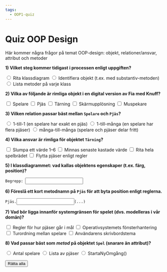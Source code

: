 ```yaml
---
tags:
  - OOP1-quiz
---
```


# Quiz OOP Design

Här kommer några frågor på temat OOP-design: objekt, relationer/ansvar, attribut och metoder

<div class="quiz-group" id="quiz-set-oop-08">

  <!-- Q1: enkel flervals (ett rätt) -->
  <div class="quiz" data-quiz-id="q1" data-points="1">
    <p><strong>1) Vilket steg kommer tidigast i processen enligt uppgiften?</strong></p>
    <div class="quiz-options" role="group" aria-label="q1">
      <label class="quiz-option"><input type="radio"> Rita klassdiagram</label>
      <label class="quiz-option"><input type="radio" data-correct> Identifiera objekt (t.ex. med substantiv-metoden)</label>
      <label class="quiz-option"><input type="radio"> Lista metoder på varje klass</label>
    </div>
    <p class="quiz-feedback" hidden></p>
  </div>

  <!-- Q2: flera rätt (domänobjekt i Fia med Knuff) -->
  <div class="quiz" data-quiz-id="q2" data-points="2">
    <p><strong>2) Vilka av följande är rimliga objekt i en digital version av Fia med Knuff?</strong></p>
    <div class="quiz-options" role="group" aria-label="q2">
      <label class="quiz-option"><input type="checkbox" data-correct> Spelare</label>
      <label class="quiz-option"><input type="checkbox" data-correct> Pjäs</label>
      <label class="quiz-option"><input type="checkbox" data-correct> Tärning</label>
      <label class="quiz-option"><input type="checkbox"> Skärmupplösning</label>
      <label class="quiz-option"><input type="checkbox"> Muspekare</label>
    </div>
    <p class="quiz-feedback" hidden></p>
  </div>

  <!-- Q3: enkel flervals (relation/kardinalitet) -->
  <div class="quiz" data-quiz-id="q3" data-points="1">
    <p><strong>3) Vilken relation passar bäst mellan <code>Spelare</code> och <code>Pjäs</code>?</strong></p>
    <div class="quiz-options" role="group" aria-label="q3">
      <label class="quiz-option"><input type="radio"> 1-till-1 (en spelare har exakt en pjäs)</label>
      <label class="quiz-option"><input type="radio" data-correct> 1-till-många (en spelare har flera pjäser)</label>
      <label class="quiz-option"><input type="radio"> många-till-många (spelare och pjäser delar fritt)</label>
    </div>
    <p class="quiz-feedback" hidden></p>
  </div>

  <!-- Q4: flera rätt (ansvar på objekt) -->
  <div class="quiz" data-quiz-id="q4" data-points="2">
    <p><strong>4) Vilka ansvar är rimliga för objektet <code>Tärning</code>?</strong></p>
    <div class="quiz-options" role="group" aria-label="q4">
      <label class="quiz-option"><input type="checkbox" data-correct> Slumpa ett värde 1–6</label>
      <label class="quiz-option"><input type="checkbox" data-correct> Minnas senaste kastade värde</label>
      <label class="quiz-option"><input type="checkbox"> Rita hela spelbrädet</label>
      <label class="quiz-option"><input type="checkbox"> Flytta pjäser enligt regler</label>
    </div>
    <p class="quiz-feedback" hidden></p>
  </div>

  <!-- Q5: fyll i text inline (begrepp: attribut) -->
  <div class="quiz" data-quiz-id="q5" data-points="1" data-pattern="^\s*(attribut|egenskaper)\s*$">
    <p><strong>5) I klassdiagrammet: vad kallas objektens egenskaper (t.ex. färg, position)?</strong></p>
    <pre><code>Begrepp: <input class="quiz-inline-input" data-answer="attribut"></code></pre>
    <p class="quiz-feedback" hidden></p>
  </div>

  <!-- Q6: fyll i text inline (metodnamn) -->
  <div class="quiz" data-quiz-id="q6" data-points="1" data-pattern="^\s*(Flytta|Move)\s*$">
    <p><strong>6) Föreslå ett kort metodnamn på <code>Pjäs</code> för att byta position enligt reglerna.</strong></p>
    <pre><code class="language-plaintext">Pjäs.<input class="quiz-inline-input" data-answer="Flytta">(...)</code></pre>
    <p class="quiz-feedback" hidden></p>
  </div>

  <!-- Q7: flera rätt (gränsdragning / systemgräns) -->
  <div class="quiz" data-quiz-id="q7" data-points="2">
    <p><strong>7) Vad bör ligga innanför systemgränsen för spelet (dvs. modelleras i vår domän)?</strong></p>
    <div class="quiz-options" role="group" aria-label="q7">
      <label class="quiz-option"><input type="checkbox" data-correct> Regler för hur pjäser går i mål</label>
      <label class="quiz-option"><input type="checkbox"> Operativsystemets fönsterhantering</label>
      <label class="quiz-option"><input type="checkbox" data-correct> Turordning mellan spelare</label>
      <label class="quiz-option"><input type="checkbox"> Användarens skrivbordstema</label>
    </div>
    <p class="quiz-feedback" hidden></p>
  </div>

  <!-- Q8: enkel flervals (metoder vs attribut) -->
  <div class="quiz" data-quiz-id="q8" data-points="1">
    <p><strong>8) Vad passar bäst som <em>metod</em> på objektet <code>Spel</code> (snarare än attribut)?</strong></p>
    <div class="quiz-options" role="group" aria-label="q8">
      <label class="quiz-option"><input type="radio"> Antal spelare</label>
      <label class="quiz-option"><input type="radio"> Lista av pjäser</label>
      <label class="quiz-option"><input type="radio" data-correct> StartaNyOmgång()</label>
    </div>
    <p class="quiz-feedback" hidden></p>
  </div>

</div>

<button class="md-button md-button--primary quiz-check-all" data-target="#quiz-set-oop-08">Rätta alla</button>
<p class="quiz-result" id="quiz-set-oop-08-result" hidden></p>
